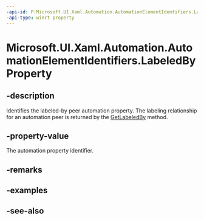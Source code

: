 ```yaml
---
-api-id: P:Microsoft.UI.Xaml.Automation.AutomationElementIdentifiers.LabeledByProperty
-api-type: winrt property
---
```


<!-- Property syntax
public Windows.UI.Xaml.Automation.AutomationProperty LabeledByProperty { get; }
-->

# Microsoft.UI.Xaml.Automation.AutomationElementIdentifiers.LabeledByProperty

## -description
Identifies the labeled-by peer automation property. The labeling relationship for an automation peer is returned by the [GetLabeledBy](../microsoft.ui.xaml.automation.peers/automationpeer_getlabeledby_1845689.md) method.

## -property-value
The automation property identifier.

## -remarks

## -examples

## -see-also
